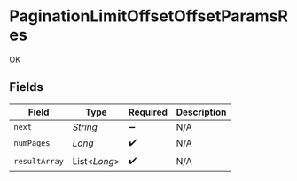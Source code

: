 # PaginationLimitOffsetOffsetParamsRes

OK


## Fields

| Field              | Type               | Required           | Description        |
| ------------------ | ------------------ | ------------------ | ------------------ |
| `next`             | *String*           | :heavy_minus_sign: | N/A                |
| `numPages`         | *Long*             | :heavy_check_mark: | N/A                |
| `resultArray`      | List<*Long*>       | :heavy_check_mark: | N/A                |